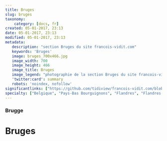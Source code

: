 ```yaml
---
title: Bruges
slug: bruges
taxonomy:
    category: [docs, fr]
created: 05-01-2017, 23:13
date: 05-01-2017, 23:13
modified: 05-01-2017, 23:13
metadata:
   description: "section Bruges du site francois-vidit.com"
   keywords: 'Bruges'
   image: bruges_700x466.jpg
   image_width: 700
   image_height: 466
   image_title: Bruges
   image_legend: "photographie de la section Bruges du site francois-vidit.com"
   'twitter:card': summary
   robots: 'noindex, nofollow'
significantlinks: ["https://github.com/tidiview/francois-vidit.com/blob/develop/user/sites/docs/pages/01.reference/05.bruges/chapter.fr.md"]
specialty: ["Belgique", "Pays-Bas Bourguignons", "Flandres", "Flandres Occidentale", "Bruges"]
---
```

### Brugge

# Bruges